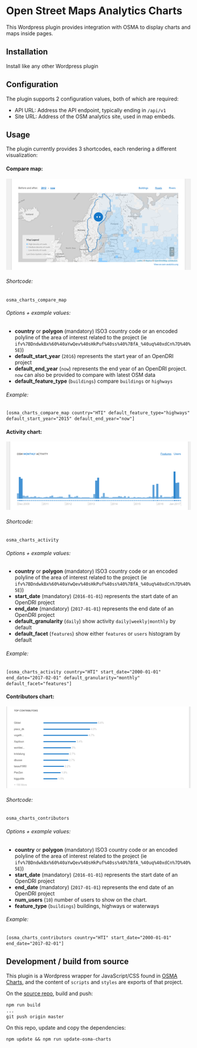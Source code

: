 # Open Street Maps Analytics Charts

This Wordpress plugin provides integration with OSMA to display charts and maps inside pages.

## Installation

Install like any other Wordpress plugin

## Configuration

The plugin supports 2 configuration values, both of which are required:
- API URL: Address the API endpoint, typically ending in `/api/v1`
- Site URL: Address of the OSM analytics site, used in map embeds.


## Usage

The plugin currently provides 3 shortcodes, each rendering a different visualization:

#### Compare map:
![Compare map](https://github.com/GFDRR/osm-analytics-wp-charts/blob/master/samples/map.png?raw=true 'Compare map')

###### Shortcode:
`osma_charts_compare_map`

###### Options + example values:
- __country__ or __polygon__ (mandatory) ISO3 country code or an encoded polyline of the area of interest related to the project (ie `ifv%7BDndwkBx%60%40aYwQev%40sHkPuf%40ss%40%7BfA_%40uq%40xdCn%7D%40%5E`))
- __default_start_year__ (`2016`) represents the start year of an OpenDRI project
- __default_end_year__ (`now`) represents the end year of an OpenDRI project. `now` can also be provided to compare with latest OSM data
- __default_feature_type__ (`buildings`) compare `buildings` or `highways`

###### Example:

```
[osma_charts_compare_map country="HTI" default_feature_type="highways" default_start_year="2015" default_end_year="now"]
```

#### Activity chart:
![Activity chart](https://github.com/GFDRR/osm-analytics-wp-charts/blob/master/samples/activity.png?raw=true "Activity chart")

###### Shortcode:
`osma_charts_activity`

###### Options + example values:
- __country__ or __polygon__ (mandatory) ISO3 country code or an encoded polyline of the area of interest related to the project (ie `ifv%7BDndwkBx%60%40aYwQev%40sHkPuf%40ss%40%7BfA_%40uq%40xdCn%7D%40%5E`))
- __start_date__ (mandatory) (`2016-01-01`) represents the start date of an OpenDRI project
- __end_date__ (mandatory) (`2017-01-01`) represents the end date of an OpenDRI project
- __default_granularity__ (`daily`) show activity `daily|weekly|monthly` by default
- __default_facet__ (`features`) show either `features` or `users` histogram by default

###### Example:

```
[osma_charts_activity country="HTI" start_date="2000-01-01" end_date="2017-02-01" default_granularity="monthly" default_facet="features"]
```

#### Contributors chart:
![Contributors chart](https://github.com/GFDRR/osm-analytics-wp-charts/blob/master/samples/contributors.png?raw=true "Contributors chart")

###### Shortcode:
`osma_charts_contributors`

###### Options + example values:
- __country__ or __polygon__ (mandatory) ISO3 country code or an encoded polyline of the area of interest related to the project (ie `ifv%7BDndwkBx%60%40aYwQev%40sHkPuf%40ss%40%7BfA_%40uq%40xdCn%7D%40%5E`))
- __start_date__ (mandatory) (`2016-01-01`) represents the start date of an OpenDRI project
- __end_date__ (mandatory) (`2017-01-01`) represents the end date of an OpenDRI project
- __num_users__ (`10`) number of users to show on the chart.
- __feature_type__ (`buildings`) buildings, highways or waterways
 
###### Example:

```
[osma_charts_contributors country="HTI" start_date="2000-01-01" end_date="2017-02-01"]
```


## Development / build from source

This plugin is a Wordpress wrapper for JavaScript/CSS found in [OSMA Charts](https://github.com/Vizzuality/osma-charts), and the content of `scripts` and `styles` are exports of that project.

On the <a href="https://github.com/Vizzuality/wp-osma-charts">source repo</a>, build and push:
```
npm run build
...
git push origin master
```

On this repo, update and copy the dependencies:
```
npm update && npm run update-osma-charts
```
